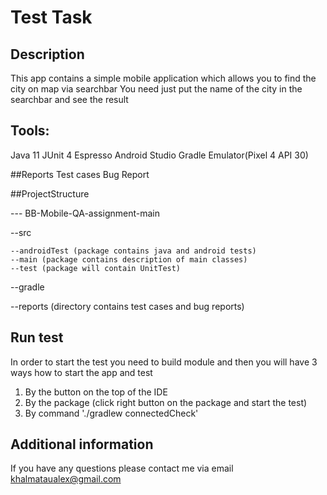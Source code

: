 # Test Task

## Description
This app contains a simple mobile application which allows you to find the city on map via searchbar
You need just put the name of the city in the searchbar and see the result

## Tools:
Java 11
JUnit 4
Espresso
Android Studio
Gradle
Emulator(Pixel 4 API 30)

##Reports
Test cases
Bug Report

##ProjectStructure

--- BB-Mobile-QA-assignment-main

  --src
  
    --androidTest (package contains java and android tests)
    --main (package contains description of main classes)
    --test (package will contain UnitTest)

 --gradle

 --reports (directory contains test cases and bug reports)

## Run test

In order to start the test you need to build module and then you will have 3 ways how to start the app and test

1. By the button on the top of the IDE
2. By the package (click right button on the package and start the test)
3. By command './gradlew connectedCheck'

## Additional information

If you have any questions please contact me via email khalmataualex@gmail.com